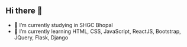 ## Hi there 👋

<!--
**Ziya-Malik/Ziya-Malik** is a ✨ _special_ ✨ repository because its `README.md` (this file) appears on your GitHub profile.

Here are some ideas to get you started:
-->
- 🔭 I’m currently studying in SHGC Bhopal
- 🌱 I’m currently learning HTML, CSS, JavaScript, ReactJS, Bootstrap, JQuery, Flask, Django
<!--
- 👯 I’m looking to collaborate on ...
- 🤔 I’m looking for help with ...
- 💬 Ask me about ...
- 📫 How to reach me: ...
- 😄 Pronouns: ...
- ⚡ Fun fact: ...

